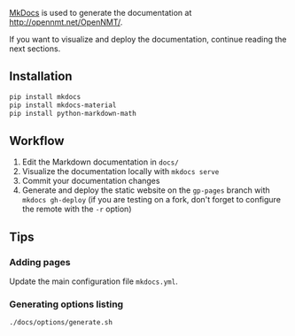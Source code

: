[MkDocs](http://www.mkdocs.org/) is used to generate the documentation at http://opennmt.net/OpenNMT/.

If you want to visualize and deploy the documentation, continue reading the next sections.

## Installation

```bash
pip install mkdocs
pip install mkdocs-material
pip install python-markdown-math
```

## Workflow

1. Edit the Markdown documentation in `docs/`
2. Visualize the documentation locally with `mkdocs serve`
3. Commit your documentation changes
4. Generate and deploy the static website on the `gp-pages` branch with `mkdocs gh-deploy` (if you are testing on a fork, don't forget to configure the remote with the `-r` option)

## Tips

### Adding pages

Update the main configuration file `mkdocs.yml`.

### Generating options listing

```bash
./docs/options/generate.sh
```
